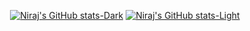 <div style="display: flex; flex-direction: row; align-items: center; justify-content: center; > 

<img src="./logo2.png" alt="img unavailable" style = " align: center" width = 100% > </img>
<br>


[![Niraj's GitHub stats-Dark](https://github-readme-stats.vercel.app/api?username=nirajroy43&show_icons=true&theme=dark#gh-dark-mode-only)](https://github.com/nirajroy43/github-readme-stats#gh-dark-mode-only)
[![Niraj's GitHub stats-Light](https://github-readme-stats.vercel.app/api?username=nirajroy43&show_icons=true&theme=default#gh-light-mode-only)](https://github.com/nirajroy43/github-readme-stats#gh-light-mode-only)




</div>
